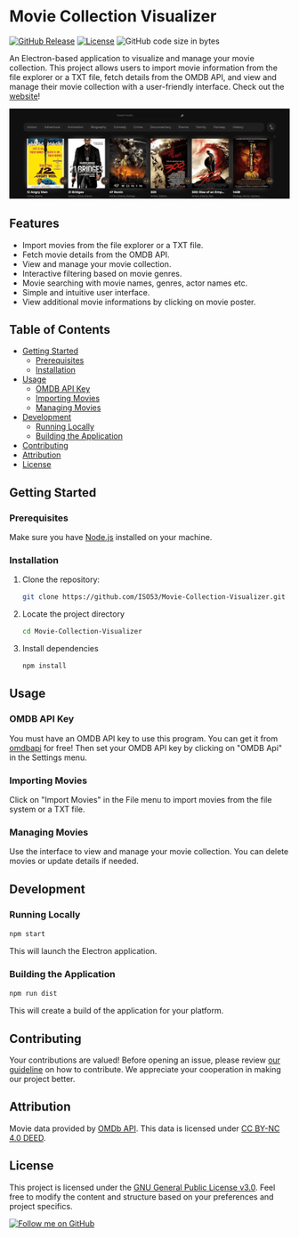 # Movie Collection Visualizer

[![GitHub Release](https://img.shields.io/github/v/release/ISO53/Movie-Collection-Visualizer?label=GitHub%20Release&style=round-square&color=black)](https://github.com/ISO53/Movie-Collection-Visualizer/releases/latest)
[![License](https://img.shields.io/badge/license-GNU-black.svg?style=round-square)](LICENSE)
![GitHub code size in bytes](https://img.shields.io/github/languages/code-size/ISO53/Movie-Collection-Visualizer?style=round-square&color=black)

An Electron-based application to visualize and manage your movie collection. This project allows users to import movie information from the file explorer or a TXT file, fetch details from the OMDB API, and view and manage their movie collection with a user-friendly interface. Check out the [website](https://iso53.github.io/Movie-Collection-Visualizer)!

![App GUI](https://raw.githubusercontent.com/ISO53/Movie-Collection-Visualizer/master/gui%20ss%20final-min.png)

## Features

- Import movies from the file explorer or a TXT file.
- Fetch movie details from the OMDB API.
- View and manage your movie collection.
- Interactive filtering based on movie genres.
- Movie searching with movie names, genres, actor names etc.
- Simple and intuitive user interface.
- View additional movie informations by clicking on movie poster.

## Table of Contents

- [Getting Started](#getting-started)
  - [Prerequisites](#prerequisites)
  - [Installation](#installation)
- [Usage](#usage)
  - [OMDB API Key](#omdb-api-key)
  - [Importing Movies](#importing-movies)
  - [Managing Movies](#managing-movies)
- [Development](#development)
  - [Running Locally](#running-locally)
  - [Building the Application](#building-the-application)
- [Contributing](#contributing)
- [Attribution](#attribution)
- [License](#license)

## Getting Started

### Prerequisites

Make sure you have [Node.js](https://nodejs.org/) installed on your machine.

### Installation

1. Clone the repository:
   ```bash
   git clone https://github.com/ISO53/Movie-Collection-Visualizer.git
2. Locate the project directory
   ```bash
   cd Movie-Collection-Visualizer
3. Install dependencies
   ```bash
   npm install
   
## Usage
   ### OMDB API Key
   You must have an OMDB API key to use this program. You can get it from [omdbapi](https://www.omdbapi.com/apikey.aspx) for free! Then set your OMDB API key by clicking on "OMDB Api" in the Settings menu.

   ### Importing Movies
   Click on "Import Movies" in the File menu to import movies from the file system or a TXT file.

   ### Managing Movies
   Use the interface to view and manage your movie collection. You can delete movies or update details if needed.

## Development
   ### Running Locally
   ```bash
   npm start
   ```
   This will launch the Electron application.

   ### Building the Application
   ```bash
   npm run dist
   ```
   This will create a build of the application for your platform.

## Contributing
   Your contributions are valued! Before opening an issue, please review [our guideline](https://github.com/ISO53/Movie-Collection-Visualizer/blob/master/CONTRIBUTING.md) on how to contribute. We appreciate your cooperation in making our project better.
   
## Attribution
   Movie data provided by [OMDb API](https://www.omdbapi.com/). This data is licensed under [CC BY-NC 4.0 DEED](https://creativecommons.org/licenses/by-nc/4.0).

## License
   This project is licensed under the [GNU General Public License v3.0](LICENSE). Feel free to modify the content and structure based on your preferences and project specifics.

[![Follow me on GitHub](https://img.shields.io/github/followers/iso53?label=Follow%20%40iso53&style=social)](https://github.com/iso53) 
